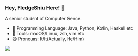 ### Hey, FledgeShiu Here! 👋
A senior student of Computer Sience.
- 🔭 Programming Language: Java, Python, Kotlin, Haskell etc
- 🧩 Tools: macOS/Linux, zsh, vim etc
- 😄 Pronouns: It/It(Actually, He/Him)

![](https://github-readme-stats.vercel.app/api?username=fledgexu)

<!--
**FledgeXu/FledgeXu** is a ✨ _special_ ✨ repository because its `README.md` (this file) appears on your GitHub profile.

Here are some ideas to get you started:

- 🔭 I’m currently working on ...
- 🌱 I’m currently learning ...
- 👯 I’m looking to collaborate on ...
- 🤔 I’m looking for help with ...
- 💬 Ask me about ...
- 📫 How to reach me: ...
- 😄 Pronouns: ...
- ⚡ Fun fact: ...
-->
